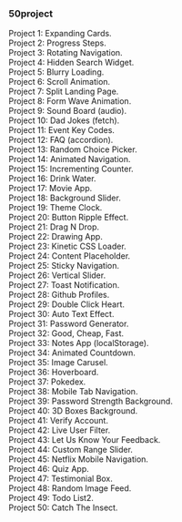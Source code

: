 ### 50project

Project 1: Expanding Cards.  
Project 2: Progress Steps.  
Project 3: Rotating Navigation.  
Project 4: Hidden Search Widget.  
Project 5: Blurry Loading.  
Project 6: Scroll Animation.  
Project 7: Split Landing Page.  
Project 8: Form Wave Animation.  
Project 9: Sound Board (audio).  
Project 10: Dad Jokes (fetch).  
Project 11: Event Key Codes.  
Project 12: FAQ (accordion).  
Project 13: Random Choice Picker.  
Project 14: Animated Navigation.  
Project 15: Incrementing Counter.  
Project 16: Drink Water.  
Project 17: Movie App.  
Project 18: Background Slider.  
Project 19: Theme Clock.  
Project 20: Button Ripple Effect.  
Project 21: Drag N Drop.  
Project 22: Drawing App.  
Project 23: Kinetic CSS Loader.  
Project 24: Content Placeholder.  
Project 25: Sticky Navigation.  
Project 26: Vertical Slider.  
Project 27: Toast Notification.  
Project 28: Github Profiles.  
Project 29: Double Click Heart.  
Project 30: Auto Text Effect.  
Project 31: Password Generator.  
Project 32: Good, Cheap, Fast.  
Project 33: Notes App (localStorage).  
Project 34: Animated Countdown.  
Project 35: Image Carusel.  
Project 36: Hoverboard.  
Project 37: Pokedex.  
Project 38: Mobile Tab Navigation.  
Project 39: Password Strength Background.  
Project 40: 3D Boxes Background.  
Project 41: Verify Account.  
Project 42: Live User Filter.  
Project 43: Let Us Know Your Feedback.  
Project 44: Custom Range Slider.  
Project 45: Netflix Mobile Navigation.  
Project 46: Quiz App.  
Project 47: Testimonial Box.  
Project 48: Random Image Feed.  
Project 49: Todo List2.  
Project 50: Catch The Insect.  
